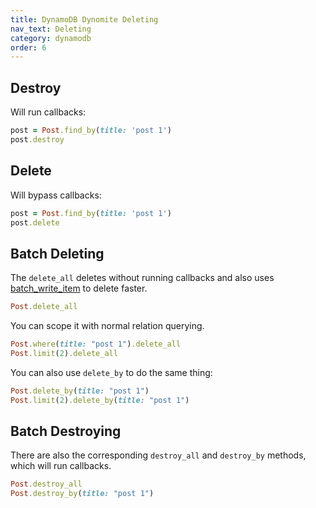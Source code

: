 ```yaml
---
title: DynamoDB Dynomite Deleting
nav_text: Deleting
category: dynamodb
order: 6
---
```


## Destroy

Will run callbacks:

```ruby
post = Post.find_by(title: 'post 1')
post.destroy
```

## Delete

Will bypass callbacks:

```ruby
post = Post.find_by(title: 'post 1')
post.delete
```

## Batch Deleting

The `delete_all` deletes without running callbacks and also uses [batch_write_item](https://docs.aws.amazon.com/sdk-for-ruby/v3/api/Aws/DynamoDB/Client.html#batch_write_item-instance_method) to delete faster.

```ruby
Post.delete_all
```

You can scope it with normal relation querying.

```ruby
Post.where(title: "post 1").delete_all
Post.limit(2).delete_all
```

You can also use `delete_by` to do the same thing:

```ruby
Post.delete_by(title: "post 1")
Post.limit(2).delete_by(title: "post 1")
```

## Batch Destroying

There are also the corresponding `destroy_all` and `destroy_by` methods, which will run callbacks.


```ruby
Post.destroy_all
Post.destroy_by(title: "post 1")
```
